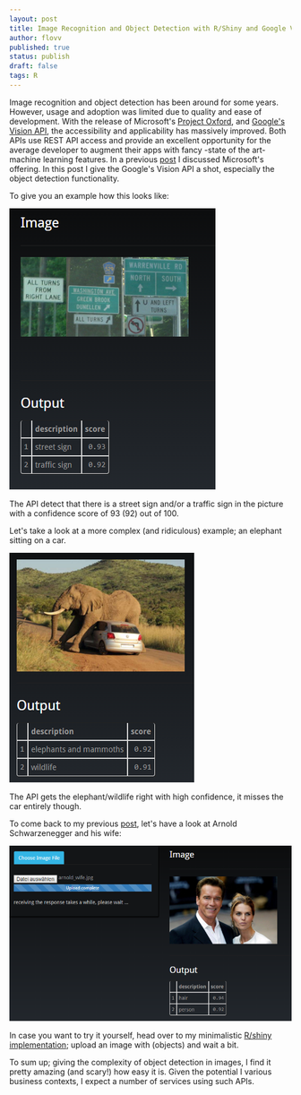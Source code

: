 ```yaml
---
layout: post
title: Image Recognition and Object Detection with R/Shiny and Google Vision
author: flovv
published: true
status: publish
draft: false
tags: R
---
```



Image recognition and object detection has been around for some years. However, usage and adoption was limited due to quality and ease of development. 
With the release of Microsoft's [Project Oxford](https://www.projectoxford.ai), and [Google's Vision API](https://cloud.google.com/vision/reference/rest/), the accessibility and applicability has massively improved. 
Both APIs use REST API access and provide an excellent opportunity for the average developer to augment their apps with fancy -state of the art- machine learning features.
In a previous [post](http://flovv.github.io/Image-Recognition/) I discussed Microsoft's offering. In this post I give the Google's Vision API a shot, especially the object detection functionality.

To give you an example how this looks like:

![Street Sign Detected](/figures/street_sign_detected.PNG)

The API detect that there is a street sign and/or a traffic sign in the picture with a confidence score of 93 (92) out of 100.

Let's take a look at a more complex (and ridiculous) example; an elephant sitting on a car.

![Elephant sitting on a car](/figures/elephant_car_detected_2.PNG)

The API gets the elephant/wildlife right with high confidence, it misses the car entirely though.

To come back to my previous [post](http://flovv.github.io/Image-Recognition/), let's have a look at Arnold Schwarzenegger and his wife:

![Schwarzenegger tagged](/figures/arnold_wife_detected.PNG)

In case you want to try it yourself, head over to my minimalistic [R/shiny implementation](https://flovv.shinyapps.io/gVision-shiny/); upload an image with (objects) and wait a bit.

To sum up; giving the complexity of object detection in images, I find it pretty amazing (and scary!) how easy it is. 
Given the potential I various business contexts, I expect a number of services using such APIs.




